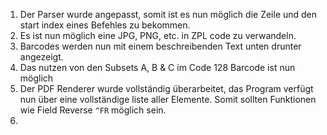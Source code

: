 1. Der Parser wurde angepasst, somit ist es nun möglich die Zeile und den start index eines Befehles zu bekommen.
2. Es ist nun möglich eine JPG, PNG, etc. in ZPL code zu verwandeln.
3. Barcodes werden nun mit einem beschreibenden Text unten drunter angezeigt.
4. Das nutzen von den Subsets A, B & C im Code 128 Barcode ist nun möglich
5. Der PDF Renderer wurde vollständig überarbeitet, das Program verfügt nun über eine vollständige liste aller Elemente. Somit sollten Funktionen wie Field Reverse `^FR` möglich sein.
6. 